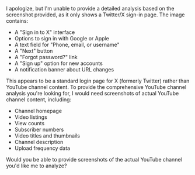 I apologize, but I'm unable to provide a detailed analysis based on the screenshot provided, as it only shows a Twitter/X sign-in page. The image contains:

- A "Sign in to X" interface
- Options to sign in with Google or Apple
- A text field for "Phone, email, or username"
- A "Next" button
- A "Forgot password?" link
- A "Sign up" option for new accounts
- A notification banner about URL changes

This appears to be a standard login page for X (formerly Twitter) rather than YouTube channel content. To provide the comprehensive YouTube channel analysis you're looking for, I would need screenshots of actual YouTube channel content, including:

- Channel homepage
- Video listings
- View counts
- Subscriber numbers
- Video titles and thumbnails
- Channel description
- Upload frequency data

Would you be able to provide screenshots of the actual YouTube channel you'd like me to analyze?